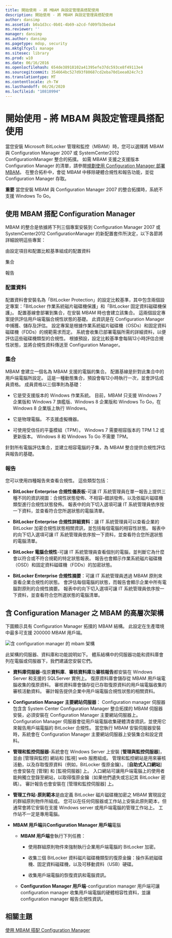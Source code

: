 ```yaml
---
title: 開始使用 - 將 MBAM 與設定管理員搭配使用
description: 開始使用 - 將 MBAM 與設定管理員搭配使用
author: dansimp
ms.assetid: b0a1d3cc-0b01-4b69-a2cd-fd09fb3beda4
ms.reviewer: ''
manager: dansimp
ms.author: dansimp
ms.pagetype: mdop, security
ms.mktglfcycl: manage
ms.sitesec: library
ms.prod: w10
ms.date: 06/16/2016
ms.openlocfilehash: 654de38918102a41395efe37dc593ce8f49113e4
ms.sourcegitcommit: 354664bc527d93f80687cd2eba70d1eea024c7c3
ms.translationtype: MT
ms.contentlocale: zh-TW
ms.lasthandoff: 06/26/2020
ms.locfileid: "10810994"
---
```

# 開始使用 - 將 MBAM 與設定管理員搭配使用


當您安裝 Microsoft BitLocker 管理和監控（MBAM）時，您可以選擇將 MBAM 與 Configuration Manager 2007 或 SystemCenter2012 ConfigurationManager 整合的拓撲。 如需 MBAM 支援之支援版本 Configuration Manager 的清單，請參閱[規劃使用 Configuration Manager 部署 MBAM](planning-to-deploy-mbam-with-configuration-manager-2.md)。 在整合拓朴中，會從 MBAM 中移除硬體合規性和報告功能，並從 Configuration Manager 存取。

**重要** 當您安裝 MBAM 與 Configuration Manager 2007 的整合拓撲時，系統不支援 Windows To Go。

 

## 使用 MBAM 搭配 Configuration Manager


MBAM 的整合是依據將下列三個專案安裝到 Configuration Manager 2007 或 SystemCenter2012 ConfigurationManager 的新配置套件所決定，以下各節將詳細說明這些專案：

由設定項目和配置比較基準組成的配置資料

集合

報告

### 配置資料

配置資料會安裝名為「BitLocker Protection」的設定比較基準，其中包含兩個設定專案：「BitLocker 作業系統磁片磁碟機保護」和「BitLocker 固定資料磁碟機保護」。 配置基線會部署到集合，在安裝 MBAM 時也會建立該集合。 這兩個設定專案提供評估用戶端電腦合規性狀態的基礎。 此資訊是在 Configuration Manager 中捕獲、儲存及評估。 設定專案是根據作業系統磁片磁碟機（OSDs）和固定資料磁碟機（FDDs）的規範需求而定。 系統會收集已部署電腦所需的詳細資料，以便評估這些磁碟機類型的合規性。 根據預設，設定比較基準會每隔12小時評估合規性狀態，並將合規性資料傳送至 Configuration Manager。

### 集合

MBAM 會建立一個名為 MBAM 支援的電腦的集合。 配置基線是針對此集合中的用戶端電腦所設定。 這是一種動態集合，預設會每12小時執行一次，並會評估成員資格。 成員資格以三個準則為基礎：

-   它是受支援版本的 Windows 作業系統。 目前，MBAM 只支援 Windows 7 企業版和 Windows 7 旗艦版、Windows 8 企業版和 Windows To Go，在 Windows 8 企業版上執行 Windows。

-   它是物理電腦。 不支援虛擬機器。

-   可使用受信任的平臺模組（TPM）。 Windows 7 需要相容版本的 TPM 1.2 或更新版本。 Windows 8 和 Windows To Go 不需要 TPM。

針對所有電腦評估集合，並建立相容電腦的子集，為 MBAM 整合提供合規性評估與報告的基礎。

### 報告

您可以使用四種報告來查看合規性。 這些類型包括：

-   **BitLocker Enterprise 合規性儀表板**-可讓 IT 系統管理員在單一報告上提供三種不同的資訊視圖：合規性狀態發佈、不相容–錯誤發佈，以及依磁片磁碟機類型進行合規性狀態發佈。 報表中的向下切入選項可讓 IT 系統管理員依序按一下資料，並查看符合您所選狀態的電腦清單。

-   **BitLocker Enterprise 合規性詳細資料**：讓 IT 系統管理員可以查看企業的 BitLocker 加密合規性狀態相關資訊，並包括每個電腦的相容性狀態。 報表中的向下切入選項可讓 IT 系統管理員依序按一下資料，並查看符合您所選狀態的電腦清單。

-   **BitLocker 電腦合規性**-可讓 IT 系統管理員查看個別的電腦，並判斷它為什麼會以符合或不符合規範的特定狀態報表。 報告也會顯示作業系統磁片磁碟機（OSD）和固定資料磁碟機（FDDs）的加密狀態。

-   **BitLocker Enterprise 合規性摘要**：可讓 IT 系統管理員透過 MBAM 原則來查看企業合規性的狀態。 會評估每個電腦的狀態，而報告會顯示企業中所有電腦對原則的合規性摘要。 報表中的向下切入選項可讓 IT 系統管理員依序按一下資料，並查看符合您所選狀態的電腦清單。

## 含 Configuration Manager 之 MBAM 的高層次架構


下圖顯示具有 Configuration Manager 拓撲的 MBAM 結構。 此設定在生產環境中最多可支援 200000 MBAM 用戶端。

![含 configuration manager 的 mbam 架構](images/mbam2-cmserver.gif)

此架構的伺服器、資料庫和功能說明如下。 體系結構中的伺服器功能和資料庫會列在電腦或伺服器下，我們建議您安裝它們。

-   **資料庫伺服器**–復原**資料庫**、**審核資料庫**及**審核報告**都安裝在 Windows Server 和支援的 SQLServer 實例上。 復原資料庫會儲存從 MBAM 用戶端電腦收集的復原資料。 審核資料庫會儲存從已存取復原資料的用戶端電腦收集的審核活動資料。 審計報告提供企業中用戶端電腦合規性狀態的相關資料。

-   **Configuration Manager 主要網站伺服器**： Configuration manager 伺服器包含含 System Center Configuration Manager 整合拓撲的 MBAM 伺服器安裝，必須安裝在 Configuration Manager 主要網站伺服器上。 Configuration Manager 伺服器會從用戶端電腦收集硬體清查資訊，並使用它來報告用戶端電腦的 BitLocker 合規性。 當您執行 MBAM 安裝伺服器安裝時，系統會在 Configuration Manager 主要網站伺服器上安裝集合和設定資料。

-   **管理和監控伺服器**-系統會在 Windows Server 上安裝 [**管理與監控伺服器**]，並由 [管理與監控] 網站和 [監視] web 服務組成。 管理和監控網站是用來審核活動，以及存取復原資料（例如，BitLocker 復原金鑰）。 [**自助式入口網站**] 也會安裝在 [管理] 和 [監視伺服器] 上。 入口網站可讓用戶端電腦上的使用者能夠獨立登錄至網站，以取得復原金鑰（如果他們遺失或忘記其 BitLocker 密碼）。 審計報告也會安裝在 [管理和監控伺服器] 上。

-   **管理工作站**-**原則範本**是由定義 BitLocker 磁片磁碟機加密之 MBAM 實現設定的群組原則物件所組成。 您可以在任何伺服器或工作站上安裝此原則範本，但通常會將它安裝在支援 Windows server 或用戶端電腦的管理工作站上。 工作站不一定是專用電腦。

-   **MBAM 用戶端**與**Configuration Manager 用戶端**電腦

    -   **MBAM 用戶端**會執行下列任務：

        -   使用群組原則物件來強制執行企業用戶端電腦的 BitLocker 加密。

        -   收集三個 BitLocker 資料磁片磁碟機類型的復原金鑰：操作系統磁碟機、固定資料磁碟機，以及可移動資料（USB）硬碟。

        -   收集用戶端電腦的恢復資訊和電腦資訊。

    -   **Configuration Manager 用戶端**-configuration manager 用戶端可讓 configuration manager 收集用戶端電腦的硬體相容性資料，並讓 configuration manager 報告合規性資訊。

## 相關主題


[使用 MBAM 搭配 Configuration Manager](using-mbam-with-configuration-manager.md)

 

 





